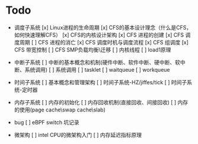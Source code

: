 # Todo

* 调度子系统
[x] Linux进程的生命周期
[x] CFS的基本设计理念（什么是CFS，如何快速理解CFS）
[x] CFS的内核设计架构
[x] CFS 进程的创建
[x] CFS 调度周期
[ ] CFS 进程的消亡
[x] CFS 调度时机与调度流程
[x] CFS 组调度
[x] CFS 带宽控制
[ ] CFS SMP负载均衡\迁移
[ ] 内核线程
[ ] load1原理

* 中断子系统
[ ] 中断的基本概念和机制(硬件中断、软件中断、硬中断、软中断、系统调用)
[ ] 系统调用
[ ] tasklet
[ ] waitqueue
[ ] workqueue

* 时间子系统
[ ] 基本概念和管理架构
[ ] 时间子系统-HZ/jiffes/tick
[ ] 时间子系统-定时器

* 内存子系统
[ ] 内存的初始化
[ ] 内存回收机制(直接回收、间接回收)
[ ] 内存的使用(page cache\swap cache\slab)

* bug
[ ] eBPF switch 坑记录

* 微架构
[ ] intel CPU的微架构入门
[ ] 内存延迟指标原理 